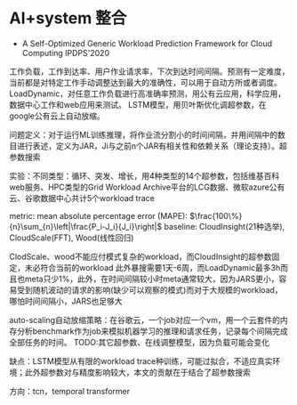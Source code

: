 # AI+system 整合

* A Self-Optimized Generic Workload Prediction Framework for Cloud Computing IPDPS'2020

工作负载，工作到达率、用户作业请求率，下次到达时间间隔。预测有一定难度，当前都是对特定工作手动调整达到最大的准确性，可以用于自动方所或者调度。
LoadDynamic，对任意工作负载进行高准确率预测，用公有云应用，科学应用，数据中心工作和web应用来测试。
LSTM模型，用贝叶斯优化调超参数，在google公有云上自动放缩。

问题定义：对于运行ML训练推理，将作业流分割小的时间间隔，并用间隔中的数目进行表述，定义为JAR，Ji与之前n个JAR有相关性和依赖关系（理论支持）。超参数搜索

实验：不同类型：循环、突发、增长，用4种类型的14个超参数，包括维基百科web服务、HPC类型的Grid Workload Archive平台的LCG数据、微软azure公有云、谷歌数据中心共计5个workload trace

metric: mean absolute percentage error (MAPE): $\frac{100\%}{n}\sum_{n}\left|\frac{P_i-J_i}{J_i}\right|$
baseline: CloudInsight(21种选举), CloudScale(FFT), Wood(线性回归)

ClodScale、wood不能应付模式复杂的workload，而CloudInsight的超参数固定，未必符合当前的workload
此外暴搜需要1天-6周，而LoadDynamic最多3h而且也meta只少1%，此外，在时间间隔较小时meta通常较大，因为JARS更小，容易受到随机波动的请求的影响(缺少可以观察的模式)而对于大规模的workload，哪怕时间间隔小，JARS也足够大

auto-scaling自动放缩策略：在谷歌云，一个job对应一个vm，用一个云套件的内存分析benchmark作为job来模拟机器学习的推理和请求任务，记录每个间隔完成全部任务的时间。
TODO:其它超参数、在线调整模型，因为负载可能会变化

缺点：LSTM模型从有限的workload trace种训练，可能过拟合，不适应真实环境；此外超参数对与精度影响较大，本文的贡献在于结合了超参数搜索

方向：tcn，temporal transformer